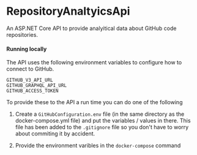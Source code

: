 # RepositoryAnaltyicsApi

An ASP.NET Core API to provide analyitical data about GitHub code repositories.  



#### Running locally

The API uses the following environment variables to configure how to connect to GitHub.

```
GITHUB_V3_API_URL
GITHUB_GRAPHQL_API_URL
GITHUB_ACCESS_TOKEN
```

To provide these to the API a run time you can do one of the following

1. Create a `GitHubConfiguration.env` file (in the same directory as the docker-compose.yml file) and put the variables / values in there.  This file has been added to the `.gitignore` file so you don't have to worry about commiting it by accident.

2. Provide the environment varibles in the `docker-compose` command